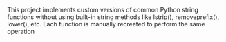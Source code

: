 This project implements custom versions of common Python string functions without using built-in string methods like lstrip(), removeprefix(), lower(), etc. Each function is manually recreated to perform the same operation
